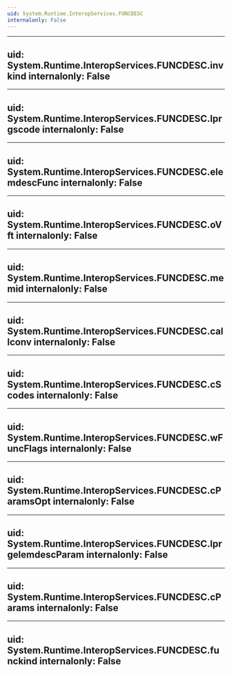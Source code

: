 ```yaml
---
uid: System.Runtime.InteropServices.FUNCDESC
internalonly: False
---
```


---
uid: System.Runtime.InteropServices.FUNCDESC.invkind
internalonly: False
---

---
uid: System.Runtime.InteropServices.FUNCDESC.lprgscode
internalonly: False
---

---
uid: System.Runtime.InteropServices.FUNCDESC.elemdescFunc
internalonly: False
---

---
uid: System.Runtime.InteropServices.FUNCDESC.oVft
internalonly: False
---

---
uid: System.Runtime.InteropServices.FUNCDESC.memid
internalonly: False
---

---
uid: System.Runtime.InteropServices.FUNCDESC.callconv
internalonly: False
---

---
uid: System.Runtime.InteropServices.FUNCDESC.cScodes
internalonly: False
---

---
uid: System.Runtime.InteropServices.FUNCDESC.wFuncFlags
internalonly: False
---

---
uid: System.Runtime.InteropServices.FUNCDESC.cParamsOpt
internalonly: False
---

---
uid: System.Runtime.InteropServices.FUNCDESC.lprgelemdescParam
internalonly: False
---

---
uid: System.Runtime.InteropServices.FUNCDESC.cParams
internalonly: False
---

---
uid: System.Runtime.InteropServices.FUNCDESC.funckind
internalonly: False
---
